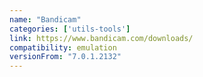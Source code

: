 ```yaml
---
name: "Bandicam"
categories: ['utils-tools']
link: https://www.bandicam.com/downloads/
compatibility: emulation
versionFrom: "7.0.1.2132"
---
```


